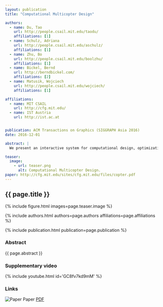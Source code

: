 ```yaml
---
layout: publication
title: "Computational Multicopter Design"

authors: 
  - name: Du, Tao
    url: http://people.csail.mit.edu/taodu/
    affiliations: [1]
  - name: Schulz, Adriana
    url: http://people.csail.mit.edu/aschulz/
    affiliations: [1]
  - name: Zhu, Bo
    url: http://people.csail.mit.edu/boolzhu/
    affiliations: [1]
  - name: Bickel, Bernd
    url: http://berndbickel.com/
    affiliations: [2]
  - name: Matusik, Wojciech
    url: http://people.csail.mit.edu/wojciech/
    affiliations: [1]

affiliations:
  - name: MIT CSAIL
    url: http://cfg.mit.edu/
  - name: IST Austria
    url: http://ist.ac.at


publication: ACM Transactions on Graphics (SIGGRAPH Asia 2016)
date: 2016-12-01

abstract: |
  We present an interactive system for computational design, optimization, and fabrication of multicopters. Our computational approach allows non-experts to design, explore, and evaluate a wide range of different multicopters. We provide users with an intuitive interface for assembling a multicopter from a collection of components (e.g., propellers, motors, and carbon fiber rods). Our algorithm interactively optimizes shape and controller parameters of the current design to ensure its proper operation. In addition, we allow incorporating a variety of other metrics (such as payload, battery usage, size, and cost) into the design process and exploring tradeoffs between them. We show the efficacy of our method and system by designing, optimizing, fabricating, and operating multicopters with complex geometries and propeller configurations. We also demonstrate the ability of our optimization algorithm to improve the multicopter performance under different metrics.

teaser:
  image:
    - url: teaser.png
      alt: Computational Multicopter Design.
paper: http://cfg.mit.edu/sites/cfg.mit.edu/files/copter.pdf
---
```


## {{ page.title }}

{% include figure.html images=page.teaser.image %}

{% include authors.html authors=page.authors affiliations=page.affiliations %}

{% include publication.html publication=page.publication %}

### Abstract

{{ page.abstract }}

### Supplementary video

{% include youtube.html id='GC8fv7kd9mM' %}

### Links

![Paper](paper.jpg) Paper [PDF]({{page.paper}})
